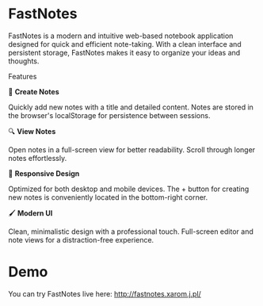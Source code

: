 # FastNotes
FastNotes is a modern and intuitive web-based notebook application designed for quick and efficient note-taking. 
With a clean interface and persistent storage, FastNotes makes it easy to organize your ideas and thoughts.

Features

📝 **Create Notes**


Quickly add new notes with a title and detailed content.
Notes are stored in the browser's localStorage for persistence between sessions.

🔍 **View Notes**

Open notes in a full-screen view for better readability.
Scroll through longer notes effortlessly.

📱 **Responsive Design**


Optimized for both desktop and mobile devices.
The + button for creating new notes is conveniently located in the bottom-right corner.

🖌️ **Modern UI**


Clean, minimalistic design with a professional touch.
Full-screen editor and note views for a distraction-free experience.

# Demo
You can try FastNotes live here: 
http://fastnotes.xarom.j.pl/
